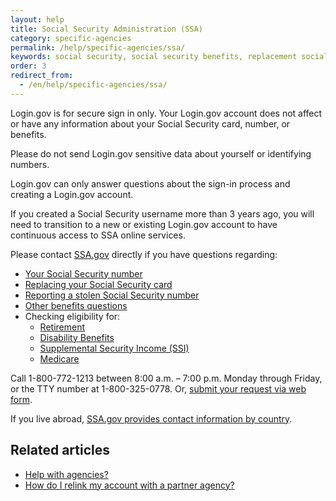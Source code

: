 ```yaml
---
layout: help
title: Social Security Administration (SSA)
category: specific-agencies
permalink: /help/specific-agencies/ssa/
keywords: social security, social security benefits, replacement social security card, social security card, ssa, social security card replacement, social security statement, replace social security card, new social security card, new card, replacement card, ss statement, social security account, social security administration, ssa.gov, i need a new social security card
order: 3
redirect_from:
  - /en/help/specific-agencies/ssa/
---
```


Login.gov is for secure sign in only. Your Login.gov account does not affect or have any information about your Social Security card, number, or benefits.

Please do not send Login.gov sensitive data about yourself or identifying numbers.

Login.gov can only answer questions about the sign-in process and creating a Login.gov account.

If you created a Social Security username more than 3 years ago, you will need to transition to a new or existing Login.gov account to have continuous access to SSA online services.

Please contact [SSA.gov](https://www.ssa.gov/) directly if you have questions regarding:
* [Your Social Security number](https://www.ssa.gov/employer/ssnv.htm)
* [Replacing your Social Security card](https://www.ssa.gov/number-card/replace-card)
* [Reporting a stolen Social Security number](https://www.ssa.gov/number-card/report-stolen-number)
* [Other benefits questions](https://faq.ssa.gov/en-US/)
* Checking eligibility for:
  * [Retirement](https://www.ssa.gov/retirement)
  * [Disability Benefits](https://www.ssa.gov/benefits/disability/)
  * [Supplemental Security Income (SSI)](https://www.ssa.gov/ssi)
  * [Medicare](https://www.ssa.gov/medicare)

Call 1-800-772-1213 between 8:00 a.m. – 7:00 p.m. Monday through Friday, or the TTY number at 1-800-325-0778. Or, [submit your request via web form](https://secure.ssa.gov/emailus/).

If you live abroad, [SSA.gov provides contact information by country](https://www.ssa.gov/foreign/).


## Related articles

* [Help with agencies?](/help/specific-agencies/overview/)
* [How do I relink my account with a partner agency?](/help/manage-your-account/relink-your-accounts/)
